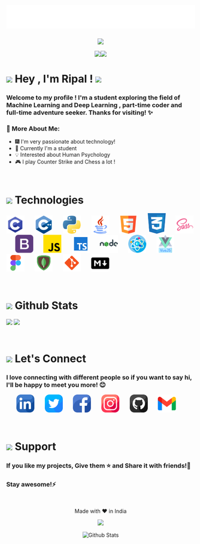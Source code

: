 <h1 align="center">
  <img src="https://github.com/ripalnakiya/ripalnakiya/blob/main/Images/name.svg" alt="Ripal Nakiya" />
</h1>

<p align="center">
<img src="https://media.giphy.com/media/M9gbBd9nbDrOTu1Mqx/giphy.gif" width="230">
</p>
  
<p align="center">
  <img src="https://git.io/typing-svg"><img src="https://readme-typing-svg.herokuapp.com?font=Sigmar&duration=4000&pause=1000&color=08D9D6&center=true&vCenter=true&width=435&lines=MERN+Stack+Development+%F0%9F%95%B8%EF%B8%8F;Machine+Learning+%F0%9F%A4%96;Love+C%2B%2B+and+Coffee+%E2%98%95">
  </p>
  
<h1>
  <img src="https://media.giphy.com/media/hvRJCLFzcasrR4ia7z/giphy.gif" width="32">
  Hey , I'm Ripal ! 
  <img src="https://media.giphy.com/media/12oufCB0MyZ1Go/giphy.gif" width="50">
</h1>

<h3>
  Welcome to my profile ! I'm a student exploring the field of Machine Learning and Deep Learning , part-time coder and full-time adventure seeker. Thanks for visiting! ✨
</h3>

### 🚀 More About Me:
- 🎆 I'm very passionate about technology!
- 🎯 Currently I'm a student
- 💡 Interested about Human Psychology
- 🎮 I play Counter Strike and Chess a lot !

<br>

<h1>
<img src="https://media.giphy.com/media/kDwMzy7iCHqLhvNj5D/giphy.gif" width="48">
  Technologies
</h1>

<p>
  <a><img width="48px" alt="C" title="C" src="./Images/Technologies/c.png"></a>
  &#8287;&#8287;&#8287;&#8287;&#8287;
  <a><img width="48px" alt="C++" title="C++" src="./Images/Technologies/cpp.png"></a>
  &#8287;&#8287;&#8287;&#8287;&#8287;
  <a><img width="48px" alt="Python" title="Python" src="./Images/Technologies/python.png"></a>
  &#8287;&#8287;&#8287;&#8287;&#8287;
  <a><img width="48px" alt="Java" title="Java" src="./Images/Technologies/java.png"></a>
  &#8287;&#8287;&#8287;&#8287;&#8287;
  <a><img width="48px" alt="HTML5" title="HTML5" src="./Images/Technologies/html5.png"></a>
  &#8287;&#8287;&#8287;&#8287;&#8287;
  <a><img width="48px" alt="CSS3" title="CSS3" src="./Images/Technologies/css.png"></a>
  &#8287;&#8287;&#8287;&#8287;&#8287;
  <a><img width="48px" alt="SASS" title="SASS" src="./Images/Technologies/sass.png"></a>
  &#8287;&#8287;&#8287;&#8287;&#8287;
  <a><img width="48px" alt="Bootstrap" title="Bootstrap" src="./Images/Technologies/bootstrap.png"></a>
  &#8287;&#8287;&#8287;&#8287;&#8287;
  <a><img width="48px" alt="JavaScript" title="JavaScript" src="./Images/Technologies/javascript.png"></a>
  &#8287;&#8287;&#8287;&#8287;&#8287;
  <a><img width="48px" alt="Typescript" title="Typescript" src="./Images/Technologies/typescript.png"></a>
  &#8287;&#8287;&#8287;&#8287;&#8287;
  <a><img width="48px" alt="NodeJS" title="NodeJS" src="./Images/Technologies/nodejs.png"></a>
  &#8287;&#8287;&#8287;&#8287;&#8287;
  <a><img width="48px" alt="ReactJS" title="ReactJS" src="./Images/Technologies/react.png"></a>
  &#8287;&#8287;&#8287;&#8287;&#8287;
  <a><img width="48px" alt="VueJS" title="VueJS" src="./Images/Technologies/vuejs.png"></a>
  &#8287;&#8287;&#8287;&#8287;&#8287;
  <a><img width="48px" alt="Figma" title="Figma" src="./Images/Technologies/figma.png"></a>
  &#8287;&#8287;&#8287;&#8287;&#8287;
  <a><img width="48px" alt="MongoDB" title="MongoDB" src="./Images/Technologies/mongodb.png"></a>
  &#8287;&#8287;&#8287;&#8287;&#8287;
  <a><img width="48px" alt="Git" title="Git" src="./Images/Technologies/git.png"></a>
  &#8287;&#8287;&#8287;&#8287;&#8287;
  <a><img width="48px" alt="Markdown" title="Markdown" src="./Images/Technologies/markdown.png"></a>
  &#8287;&#8287;&#8287;&#8287;&#8287;
</p>

<br>

<h1>
<img src="https://media.giphy.com/media/I9vZ4cFaR4b2cq9G39/giphy.gif" width="48">
  Github Stats
</h1>

<a><img  src="https://github-readme-stats.vercel.app/api?username=ripalnakiya&theme=dark&show_icons=true&hide=issues"> </a>
<a><img src="https://github-readme-stats.vercel.app/api/top-langs/?username=ripalnakiya&theme=dark&layout=compact"> </a>
<!-- <img src="https://github-readme-stats.vercel.app/api/pin/?username=ripalnakiya&repo=github-readme-stats"> -->

<br>

<h1> <img src="https://media.giphy.com/media/LnQjpWaON8nhr21vNW/giphy.gif" width="64"> Let's Connect </h1>
<h3>I love connecting with different people so if you want to say hi, I'll be happy to meet you more! 😊</h3>
 
<!-- Social icons section -->
<p align="center">
  <a href="https://www.linkedin.com/in/ripal-nakiya-0a96a4203/"><img width="48px" alt="LinkedIN" title="LinkedIN" src="./Images/SocialMedia/linkedin.png"></a>
  &#8287;&#8287;&#8287;&#8287;&#8287;
  <a href="https://twitter.com/RipalNakiya"><img width="48px" alt="Twitter" title="Twitter" src="./Images/SocialMedia/twitter.png"></a>
  &#8287;&#8287;&#8287;&#8287;&#8287;
  <a href="https://facebook.com/ripalnakiya"><img width="48px" alt="Facebook" title="Facebook" src="./Images/SocialMedia/facebook.png"></a>
  &#8287;&#8287;&#8287;&#8287;&#8287;
  <a href="https://www.instagram.com/jets_5645/?hl=en"><img  width="48px" alt="Instagram" title="Instagram" src="./Images/SocialMedia/instagram.png"></a>
  &#8287;&#8287;&#8287;&#8287;&#8287;
  <a href="https://github.com/ripalnakiya"><img width="48px" alt="Github" title="Github" src="./Images/SocialMedia/github.png"></a>
  &#8287;&#8287;&#8287;&#8287;&#8287;
  <a href="mailto:ripalvnakiya5645@gmail.com"><img width="48px" alt="Gmail" title="Gmail" src="./Images/SocialMedia/gmail.png"></a>
  &#8287;&#8287;&#8287;&#8287;&#8287;
</p>

<br>

<h1>
  <img src="https://media.giphy.com/media/IgXrlyDjAZVJyEcP6f/giphy.gif" width="48">
  Support
</h1>

<h3>If you like my projects, Give them ⭐ and Share it with friends!💙 </h3>
<h3>Stay awesome!⚡️</h3>
 
 <br>
 
<p align="center"> Made with ❤️ in India </p>

<p align="center">
  <img src="https://profile-counter.glitch.me/ripalnakiya/count.svg">
</p>
  
<p align="center">
        <img src="https://raw.githubusercontent.com/bornmay/bornmay/Update/svg/Bottom.svg" alt="Github Stats" />
</p>


